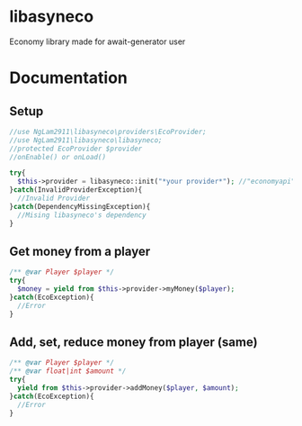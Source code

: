 # libasyneco
Economy library made for await-generator user
# Documentation

## Setup
```php
//use NgLam2911\libasyneco\providers\EcoProvider;
//use NgLam2911\libasyneco\libasyneco;
//protected EcoProvider $provider
//onEnable() or onLoad()

try{
  $this->provider = libasyneco::init("*your provider*"); //"economyapi" or "bedrockeconomy"
}catch(InvalidProviderException){
  //Invalid Provider
}catch(DependencyMissingException){
  //Mising libasyneco's dependency
}
```

## Get money from a player
```php
/** @var Player $player */
try{
  $money = yield from $this->provider->myMoney($player);
}catch(EcoException){
  //Error
}
```

## Add, set, reduce money from player (same)
```php
/** @var Player $player */
/** @var float|int $amount */
try{
  yield from $this->provider->addMoney($player, $amount);
}catch(EcoException){
  //Error
}
```
